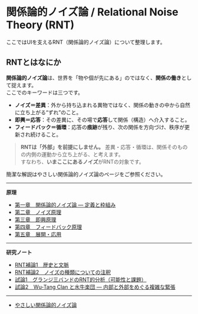 #  関係論的ノイズ論 / Relational Noise Theory (RNT)

ここではUIを支えるRNT（関係論的ノイズ論）について整理します。  
  
## RNTとはなにか
**関係論的ノイズ論**は、世界を「物や個が先にある」のではなく、**関係の働き**として捉えます。  
ここでのキーワードは三つです。

- **ノイズ＝差異**：外から持ち込まれる異物ではなく、関係の動きの中から自然に立ち上がる“ずれ”のこと。  
- **即興＝応答**：その差異に、その場で**応答**して関係（構造）へ介入すること。  
- **フィードバック＝循環**：応答の**痕跡**が残り、次の関係を方向づけ、秩序が更新され続けること。

> **RNTは「外部」を前提にしません。** 差異・応答・循環は、関係そのものの内側の運動から立ち上がる、と考えます。  
> すなわち、**いまここにあるノイズ**がRNTの対象です。

  
簡潔な解説はやさしい関係論的ノイズ論のページをご参照ください。

---

**原理**

- [第一章　関係論的ノイズ論 ― 定義と枠組み](01-foundations.md)
- [第二章　ノイズ原理](02-noise-principle.md)
- [第三章　即興原理](03-improvisation-principle.md)
- [第四章　フィードバック原理](04-feedback-principle.md)
- [第五章　展開・応用](05-applications.md)
  
---

**研究ノート**  

- [RNT補論1　歴史と文脈](06-context.md)
- [RNT補論2　ノイズの種類についての注釈](07-supplement.md)
- [試論1　グランジ三バンドのRNT的分析（可能性と課題）](08-applications-grunge.md)
- [試論2　Wu-Tang Clan と水牛楽団 ― 内部と外部をめぐる複雑な緊張](10-wu_tang_vs_suigyu.md)　

---
  
- [やさしい関係論的ノイズ論](rnt_ez.md)


